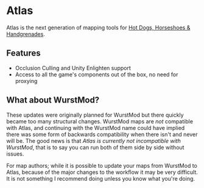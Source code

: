 # Atlas
Atlas is the next generation of mapping tools for [Hot Dogs, Horseshoes & Handgrenades](https://store.steampowered.com/app/450540/Hot_Dogs_Horseshoes__Hand_Grenades/).

## Features
- Occlusion Culling and Unity Enlighten support
- Access to all the game's components out of the box, no need for proxying

## What about WurstMod?
These updates were originally planned for WurstMod but there quickly became too many structural changes. WurstMod maps are _not_ compatible with Atlas, and continuing with the WurstMod name could have implied there was some form of backwards compatibility when there isn't and never will be. The good news is that _Atlas is currently not incompatible with WurstMod_, that is to say you can run both of them side by side without issues.

For map authors; while it is possible to update your maps from WurstMod to Atlas, because of the major changes to the workflow it may be very difficult. It is not something I recommend doing unless you know what you're doing.
